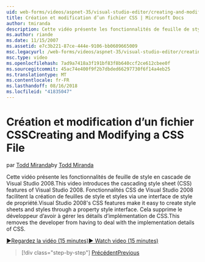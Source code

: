 ```yaml
---
uid: web-forms/videos/aspnet-35/visual-studio-editor/creating-and-modifying-a-css-file
title: Création et modification d’un fichier CSS | Microsoft Docs
author: tmiranda
description: Cette vidéo présente les fonctionnalités de feuille de style en cascade de Visual Studio 2008. Fonctionnalités de Visual Studio 2008 CSS facilitent l’utilisation créer des feuilles de style un...
ms.author: riande
ms.date: 11/15/2007
ms.assetid: e7c3b221-87ce-444e-9106-bb0609665009
msc.legacyurl: /web-forms/videos/aspnet-35/visual-studio-editor/creating-and-modifying-a-css-file
msc.type: video
ms.openlocfilehash: 7ad9a7418a3f191bf83f8b640ccf2ce612cbee0f
ms.sourcegitcommit: 45ac74e400f9f2b7dbded66297730f6f14a4eb25
ms.translationtype: MT
ms.contentlocale: fr-FR
ms.lasthandoff: 08/16/2018
ms.locfileid: "41835047"
---
```

<a name="creating-and-modifying-a-css-file"></a><span data-ttu-id="422d6-104">Création et modification d’un fichier CSS</span><span class="sxs-lookup"><span data-stu-id="422d6-104">Creating and Modifying a CSS File</span></span>
====================
<span data-ttu-id="422d6-105">par [Todd Miranda](https://github.com/tmiranda)</span><span class="sxs-lookup"><span data-stu-id="422d6-105">by [Todd Miranda](https://github.com/tmiranda)</span></span>

<span data-ttu-id="422d6-106">Cette vidéo présente les fonctionnalités de feuille de style en cascade de Visual Studio 2008.</span><span class="sxs-lookup"><span data-stu-id="422d6-106">This video introduces the cascading style sheet (CSS) features of Visual Studio 2008.</span></span> <span data-ttu-id="422d6-107">Fonctionnalités CSS de Visual Studio 2008 facilitent la création de feuilles de style et styles via une interface de style de propriété.</span><span class="sxs-lookup"><span data-stu-id="422d6-107">Visual Studio 2008's CSS features make it easy to create style sheets and styles through a property style interface.</span></span> <span data-ttu-id="422d6-108">Cela supprime le développeur d’avoir à gérer les détails d’implémentation de CSS.</span><span class="sxs-lookup"><span data-stu-id="422d6-108">This removes the developer from having to deal with the implementation details of CSS.</span></span>

[<span data-ttu-id="422d6-109">&#9654;Regardez la vidéo (15 minutes)</span><span class="sxs-lookup"><span data-stu-id="422d6-109">&#9654; Watch video (15 minutes)</span></span>](https://channel9.msdn.com/Blogs/ASP-NET-Site-Videos/creating-and-modifying-a-css-file)

> [!div class="step-by-step"]
> [<span data-ttu-id="422d6-110">Précédent</span><span class="sxs-lookup"><span data-stu-id="422d6-110">Previous</span></span>](quick-tour-of-the-visual-studio-2008-integrated-development-environment.md)
